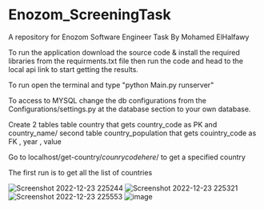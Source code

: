 # Enozom_ScreeningTask
A repository for Enozom Software Engineer Task By Mohamed ElHalfawy

To run the application download the source code & install the required libraries from the requirments.txt file then run the code and head to the local api link to start getting the results.

To run open the terminal and type "python Main.py runserver"

To access to MYSQL change the db configurations from the Configurations/settings.py at the database section to your own database.

Create 2 tables table country that gets country_code as PK and country_name/ second table country_population that gets couintry_code as FK , year , value

Go to localhost/get-country/$counry code here$/ to get a specified country

The first run is to get all the list of countries

![Screenshot 2022-12-23 225244](https://user-images.githubusercontent.com/62357513/209404862-19809f37-429d-41b6-a9bf-9d971db6d950.png)
![Screenshot 2022-12-23 225321](https://user-images.githubusercontent.com/62357513/209404871-84a973ce-c575-498c-b52a-4cb800299559.png)
![Screenshot 2022-12-23 225553](https://user-images.githubusercontent.com/62357513/209404872-fbcffabe-dc2f-4c66-b2f1-ad57c59d538a.png)
![image](https://user-images.githubusercontent.com/62357513/209404877-58ad1571-058a-4613-842c-e0df20587146.png)
